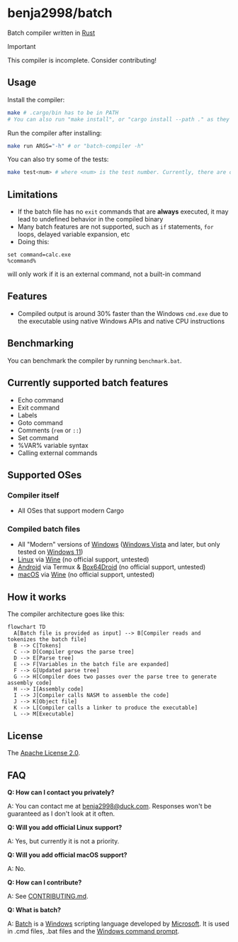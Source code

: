 # benja2998/batch

Batch compiler written in [Rust](https://rust-lang.org)

> [!IMPORTANT]
> This compiler is incomplete. Consider contributing!

## Usage

Install the compiler:

```bash
make # .cargo/bin has to be in PATH
# You can also run "make install", or "cargo install --path ." as they do the same thing
```

Run the compiler after installing:

```bash
make run ARGS="-h" # or "batch-compiler -h"
```

You can also try some of the tests:

```bash
make test<num> # where <num> is the test number. Currently, there are only 3 tests
```

## Limitations

* If the batch file has no `exit` commands that are **always** executed, it may lead to undefined behavior in the compiled binary
* Many batch features are not supported, such as `if` statements, `for` loops, delayed variable expansion, etc
* Doing this:

```batch
set command=calc.exe
%command%
```

will only work if it is an external command, not a built-in command

## Features

* Compiled output is around 30% faster than the Windows `cmd.exe` due to the executable using native Windows APIs and native CPU instructions

## Benchmarking

You can benchmark the compiler by running `benchmark.bat`.

## Currently supported batch features

* Echo command
* Exit command
* Labels
* Goto command
* Comments (`rem` or `::`)
* Set command
* %VAR% variable syntax
* Calling external commands

## Supported OSes

### Compiler itself

* All OSes that support modern Cargo

### Compiled batch files

* All "Modern" versions of [Windows](https://windows.com) ([Windows Vista](https://en.wikipedia.org/wiki/Windows_Vista) and later, but only tested on [Windows 11](https://www.microsoft.com/en-gb/windows/get-windows-11))
* [Linux](https://en.wikipedia.org/wiki/Linux) via [Wine](https://winehq.org) (no official support, untested)
* [Android](https://android.com) via Termux & [Box64Droid](https://github.com/Ilya114/Box64Droid) (no official support, untested)
* [macOS](https://apple.com/macos) via [Wine](https://winehq.org) (no official support, untested)

## How it works

The compiler architecture goes like this:

```mermaid
flowchart TD
  A[Batch file is provided as input] --> B[Compiler reads and tokenizes the batch file]
  B --> C[Tokens]
  C --> D[Compiler grows the parse tree]
  D --> E[Parse tree]
  E --> F[Variables in the batch file are expanded]
  F --> G[Updated parse tree]
  G --> H[Compiler does two passes over the parse tree to generate assembly code]
  H --> I[Assembly code]
  I --> J[Compiler calls NASM to assemble the code]
  J --> K[Object file]
  K --> L[Compiler calls a linker to produce the executable]
  L --> M[Executable]
```

## License

The [Apache License 2.0](LICENSE).

## FAQ

**Q: How can I contact you privately?**

A: You can contact me at [benja2998@duck.com](mailto:benja2998@duck.com). Responses won't be guaranteed as I don't look at it often.

**Q: Will you add official Linux support?**

A: Yes, but currently it is not a priority.

**Q: Will you add official macOS support?**

A: No.

**Q: How can I contribute?**

A: See [CONTRIBUTING.md](CONTRIBUTING.md).

**Q: What is batch?**

A: [Batch](https://en.wikipedia.org/wiki/Batch_file) is a [Windows](https://windows.com) scripting language developed by [Microsoft](https://microsoft.com). It is used in .cmd files, .bat files and the [Windows command prompt](https://en.wikipedia.org/wiki/Cmd.exe).
